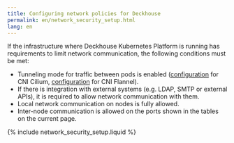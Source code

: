```yaml
---
title: Configuring network policies for Deckhouse
permalink: en/network_security_setup.html
lang: en
---
```


If the infrastructure where Deckhouse Kubernetes Platform is running has requirements to limit network communication, the following conditions must be met:

* Tunneling mode for traffic between pods is enabled ([configuration](modules/021-cni-cilium/configuration.html#parameters-tunnelmode) for CNI Cilium, [configuration](modules/035-cni-flannel/configuration.html#parameters-podnetworkmode) for CNI Flannel).
* If there is integration with external systems (e.g. LDAP, SMTP or external APIs), it is required to allow network communication with them.
* Local network communication on nodes is fully allowed.
* Inter-node communication is allowed on the ports shown in the tables on the current page.

{% include network_security_setup.liquid %}
